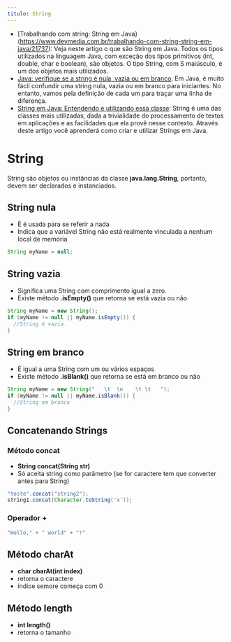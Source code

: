 ```yaml
---
titulo: String
---
```

- [Trabalhando com string: String em Java}(https://www.devmedia.com.br/trabalhando-com-string-string-em-java/21737): Veja neste artigo o que são String em Java. Todos os tipos utilizados na linguagem Java, com exceção dos tipos primitivos (int, double, char e boolean), são objetos. O tipo String, com S maiúsculo, é um dos objetos mais utilizados.
- [Java: verifique se a string é nula, vazia ou em branco](https://codegym.cc/pt/groups/posts/pt.666.java-verifique-se-a-string-e-nula-vazia-ou-em-branco): Em Java, é muito fácil confundir uma string nula, vazia ou em branco para iniciantes. No entanto, vamos pela definição de cada um para traçar uma linha de diferença.
- [String em Java: Entendendo e utilizando essa classe](https://www.devmedia.com.br/string-em-java-entendendo-e-utilizando-essa-classe/25503): String é uma das classes mais utilizadas, dada a trivialidade do processamento de textos em aplicações e as facilidades que ela provê nesse contexto. Através deste artigo você aprenderá como criar e utilizar Strings em Java.

# String

String são objetos ou instâncias da classe **java.lang.String**, portanto, devem ser declarados e instanciados.

## String nula

- É é usada para se referir a nada
- Indica que a variável String não está realmente vinculada a nenhum local de memória

~~~Java
String myName = null;
~~~

## String vazia

-  Significa uma String com comprimento igual a zero.
-  Existe método **.isEmpty()** que retorna se está vazia ou não

~~~Java
String myName = new String();
if (myName != null || myName.isEmpty()) {
  //String é vazia
}
~~~

## String em branco

- É igual a uma String com um ou vários espaços
-  Existe método **.isBlank()** que retorna se está em branco ou não

~~~Java
String myName = new String("   \t  \n    \t \t   ");
if (myName != null || myName.isBlank()) {
  //String em branco
}
~~~

## Concatenando Strings

### Método concat

- **String concat(String str)**
- Só aceita string como parâmetro (se for caractere tem que converter antes para String)

~~~java
"teste".concat("string2");
string1.concat(Character.toString('x'));
~~~

### Operador +

~~~java
"Hello," + " world" + "!"
~~~

## Método charAt

- **char charAt(int index)**
- retorna o caractere
- índice semore começa com 0

## Método length

- **int length()**
- retorna o tamanho

